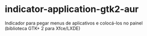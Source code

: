 # indicator-application-gtk2-aur
Indicador para pegar menus de aplicativos e colocá-los no painel (biblioteca GTK+ 2 para Xfce/LXDE)
